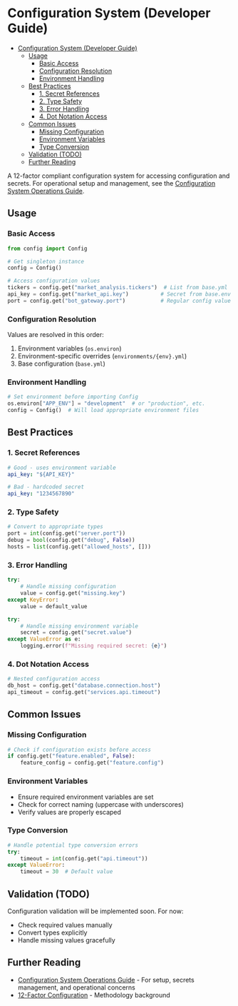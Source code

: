 # Configuration System (Developer Guide)

- [Configuration System (Developer Guide)](#configuration-system-developer-guide)
  - [Usage](#usage)
    - [Basic Access](#basic-access)
    - [Configuration Resolution](#configuration-resolution)
    - [Environment Handling](#environment-handling)
  - [Best Practices](#best-practices)
    - [1. Secret References](#1-secret-references)
    - [2. Type Safety](#2-type-safety)
    - [3. Error Handling](#3-error-handling)
    - [4. Dot Notation Access](#4-dot-notation-access)
  - [Common Issues](#common-issues)
    - [Missing Configuration](#missing-configuration)
    - [Environment Variables](#environment-variables)
    - [Type Conversion](#type-conversion)
  - [Validation (TODO)](#validation-todo)
  - [Further Reading](#further-reading)

A 12-factor compliant configuration system for accessing configuration and secrets. For operational setup and management, see the [Configuration System Operations Guide](../../config/README.md).

## Usage

### Basic Access
```python
from config import Config

# Get singleton instance
config = Config()

# Access configuration values
tickers = config.get("market_analysis.tickers")  # List from base.yml
api_key = config.get("market_api.key")          # Secret from base.env
port = config.get("bot_gateway.port")           # Regular config value
```

### Configuration Resolution
Values are resolved in this order:
1. Environment variables (`os.environ`)
2. Environment-specific overrides (`environments/{env}.yml`)
3. Base configuration (`base.yml`)

### Environment Handling
```python
# Set environment before importing Config
os.environ["APP_ENV"] = "development"  # or "production", etc.
config = Config()  # Will load appropriate environment files
```

## Best Practices

### 1. Secret References
```yaml
# Good - uses environment variable
api_key: "${API_KEY}"

# Bad - hardcoded secret
api_key: "1234567890"
```

### 2. Type Safety
```python
# Convert to appropriate types
port = int(config.get("server.port"))
debug = bool(config.get("debug", False))
hosts = list(config.get("allowed_hosts", []))
```

### 3. Error Handling
```python
try:
    # Handle missing configuration
    value = config.get("missing.key")
except KeyError:
    value = default_value

try:
    # Handle missing environment variable
    secret = config.get("secret.value")
except ValueError as e:
    logging.error(f"Missing required secret: {e}")
```

### 4. Dot Notation Access
```python
# Nested configuration access
db_host = config.get("database.connection.host")
api_timeout = config.get("services.api.timeout")
```

## Common Issues

### Missing Configuration
```python
# Check if configuration exists before access
if config.get("feature.enabled", False):
    feature_config = config.get("feature.config")
```

### Environment Variables
- Ensure required environment variables are set
- Check for correct naming (uppercase with underscores)
- Verify values are properly escaped

### Type Conversion
```python
# Handle potential type conversion errors
try:
    timeout = int(config.get("api.timeout"))
except ValueError:
    timeout = 30  # Default value
```

## Validation (TODO)
Configuration validation will be implemented soon. For now:
- Check required values manually
- Convert types explicitly
- Handle missing values gracefully

## Further Reading
- [Configuration System Operations Guide](../../config/README.md) - For setup, secrets management, and operational concerns
- [12-Factor Configuration](https://12factor.net/config) - Methodology background